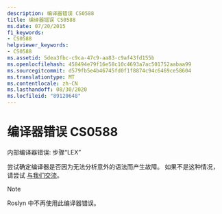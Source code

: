 ```yaml
---
description: 编译器错误 CS0588
title: 编译器错误 CS0588
ms.date: 07/20/2015
f1_keywords:
- CS0588
helpviewer_keywords:
- CS0588
ms.assetid: 5dea3fbc-c9ca-47c9-aa83-c9af43fd155b
ms.openlocfilehash: 458494e79f16e58c10c4693a7ac501752aabaa99
ms.sourcegitcommit: d579fb5e4b46745fd0f1f8874c94c6469ce58604
ms.translationtype: MT
ms.contentlocale: zh-CN
ms.lasthandoff: 08/30/2020
ms.locfileid: "89120648"
---
```

# <a name="compiler-error-cs0588"></a>编译器错误 CS0588

内部编译器错误: 步骤“LEX”

 尝试确定编译器是否因为无法分析意外的语法而产生故障。 如果不是这种情况，请尝试 [与我们交流](/visualstudio/ide/feedback-options)。

> [!NOTE]
> Roslyn 中不再使用此编译器错误。
